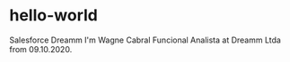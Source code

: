 # hello-world
Salesforce Dreamm
I'm Wagne Cabral Funcional Analista at Dreamm Ltda from 09.10.2020. 

